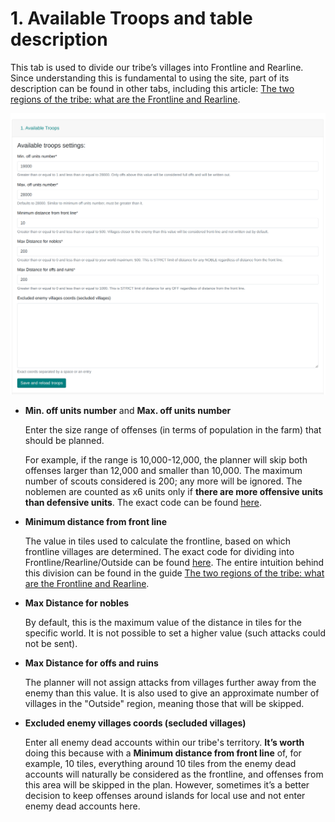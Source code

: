 # 1. Available Troops and table description

This tab is used to divide our tribe’s villages into Frontline and Rearline. Since understanding this is fundamental to using the site, part of its description can be found in other tabs, including this article:
[The two regions of the tribe: what are the Frontline and Rearline](./../primary/two_regions_of_the_tribe.md).

![alt text](image.png)

- **Min. off units number** and **Max. off units number**

    Enter the size range of offenses (in terms of population in the farm) that should be planned.

    For example, if the range is 10,000-12,000, the planner will skip both offenses larger than 12,000 and smaller than 10,000. The maximum number of scouts considered is 200; any more will be ignored. The noblemen are counted as x6 units only if **there are more offensive units than defensive units**. The exact code can be found [here](https://github.com/rafsaf/Tribal-Wars-Planer/blob/ecc7ff31ed122928a7aea6199af4a0f9ce4718fd/utils/basic/army.py#L242-L250).

- **Minimum distance from front line**

    The value in tiles used to calculate the frontline, based on which frontline villages are determined. The exact code for dividing into Frontline/Rearline/Outside can be found [here](https://github.com/rafsaf/Tribal-Wars-Planer/blob/ecc7ff31ed122928a7aea6199af4a0f9ce4718fd/utils/basic/cdist_brute.py#L83-L99). The entire intuition behind this division can be found in the guide [The two regions of the tribe: what are the Frontline and Rearline](./../primary/two_regions_of_the_tribe.md).

- **Max Distance for nobles**

    By default, this is the maximum value of the distance in tiles for the specific world. It is not possible to set a higher value (such attacks could not be sent).

- **Max Distance for offs and ruins**

    The planner will not assign attacks from villages further away from the enemy than this value. It is also used to give an approximate number of villages in the "Outside" region, meaning those that will be skipped.

- **Excluded enemy villages coords (secluded villages)**

    Enter all enemy dead accounts within our tribe's territory. **It’s worth** doing this because with a **Minimum distance from front line** of, for example, 10 tiles, everything around 10 tiles from the enemy dead accounts will naturally be considered as the frontline, and offenses from this area will be skipped in the plan. However, sometimes it’s a better decision to keep offenses around islands for local use and not enter enemy dead accounts here.